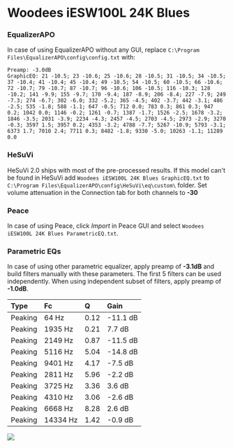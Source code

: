 # Woodees iESW100L 24K Blues

### EqualizerAPO
In case of using EqualizerAPO without any GUI, replace `C:\Program Files\EqualizerAPO\config\config.txt`
with:
```
Preamp: -3.0dB
GraphicEQ: 21 -10.5; 23 -10.6; 25 -10.6; 28 -10.5; 31 -10.5; 34 -10.5; 37 -10.4; 41 -10.4; 45 -10.4; 49 -10.5; 54 -10.5; 60 -10.5; 66 -10.6; 72 -10.7; 79 -10.7; 87 -10.7; 96 -10.6; 106 -10.5; 116 -10.3; 128 -10.2; 141 -9.9; 155 -9.7; 170 -9.4; 187 -8.9; 206 -8.4; 227 -7.9; 249 -7.3; 274 -6.7; 302 -6.0; 332 -5.2; 365 -4.5; 402 -3.7; 442 -3.1; 486 -2.5; 535 -1.8; 588 -1.1; 647 -0.5; 712 0.0; 783 0.3; 861 0.3; 947 0.2; 1042 0.0; 1146 -0.2; 1261 -0.7; 1387 -1.7; 1526 -2.5; 1678 -3.2; 1846 -3.5; 2031 -3.9; 2234 -4.3; 2457 -4.5; 2703 -4.5; 2973 -2.9; 3270 -0.3; 3597 1.5; 3957 0.2; 4353 -3.2; 4788 -7.7; 5267 -10.9; 5793 -3.1; 6373 1.7; 7010 2.4; 7711 0.3; 8482 -1.8; 9330 -5.0; 10263 -1.1; 11289 0.0
```

### HeSuVi
HeSuVi 2.0 ships with most of the pre-processed results. If this model can't be found in HeSuVi add
`Woodees iESW100L 24K Blues GraphicEQ.txt` to `C:\Program Files\EqualizerAPO\config\HeSuVi\eq\custom\` folder.
Set volume attenuation in the Connection tab for both channels to **-30**

### Peace
In case of using Peace, click *Import* in Peace GUI and select `Woodees iESW100L 24K Blues ParametricEQ.txt`.

### Parametric EQs
In case of using other parametric equalizer, apply preamp of **-3.1dB** and build filters manually
with these parameters. The first 5 filters can be used independently.
When using independent subset of filters, apply preamp of **-1.0dB**.

| Type    | Fc       |    Q | Gain     |
|:--------|:---------|:-----|:---------|
| Peaking | 64 Hz    | 0.12 | -11.1 dB |
| Peaking | 1935 Hz  | 0.21 | 7.7 dB   |
| Peaking | 2149 Hz  | 0.87 | -11.5 dB |
| Peaking | 5116 Hz  | 5.04 | -14.8 dB |
| Peaking | 9401 Hz  | 4.17 | -7.5 dB  |
| Peaking | 2811 Hz  | 5.96 | -2.2 dB  |
| Peaking | 3725 Hz  | 3.36 | 3.6 dB   |
| Peaking | 4310 Hz  | 3.06 | -2.6 dB  |
| Peaking | 6668 Hz  | 8.28 | 2.6 dB   |
| Peaking | 14334 Hz | 1.42 | -0.9 dB  |

![](https://raw.githubusercontent.com/jaakkopasanen/AutoEq/master/results/headphonecom/sbaf-serious/Woodees%20iESW100L%2024K%20Blues/Woodees%20iESW100L%2024K%20Blues.png)